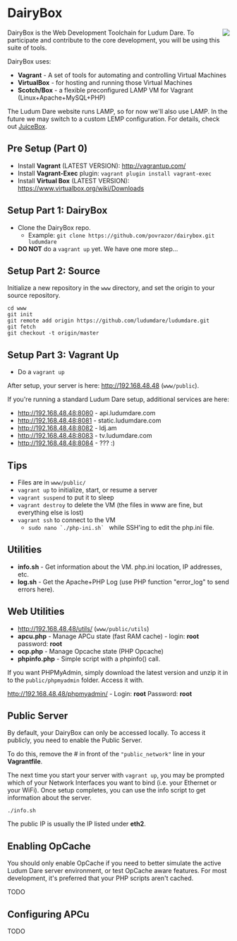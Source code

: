 # DairyBox
<img align="right" src="https://raw.githubusercontent.com/povrazor/dairybox/master/docs/Logo.png">
DairyBox is the Web Development Toolchain for Ludum Dare. To participate and contribute to the core development, you will be using this suite of tools.

DairyBox uses: 
* **Vagrant** - A set of tools for automating and controlling Virtual Machines
* **VirtualBox** - for hosting and running those Virtual Machines
* **Scotch/Box** - a flexible preconfigured LAMP VM for Vagrant (Linux+Apache+MySQL+PHP)

The Ludum Dare website runs LAMP, so for now we'll also use LAMP. In the future we may switch to a custom LEMP configuration. For details, check out [JuiceBox](https://github.com/povrazor/juicebox).

## Pre Setup (Part 0)
* Install **Vagrant** (LATEST VERSION): http://vagrantup.com/
* Install **Vagrant-Exec** plugin: `vagrant plugin install vagrant-exec`
* Install **Virtual Box** (LATEST VERSION): https://www.virtualbox.org/wiki/Downloads

## Setup Part 1: DairyBox
* Clone the DairyBox repo. 
  * Example: `git clone https://github.com/povrazor/dairybox.git ludumdare`
* **DO NOT** do a `vagrant up` yet. We have one more step...

## Setup Part 2: Source
Initialize a new repository in the `www` directory, and set the origin to your source repository.

```
cd www
git init
git remote add origin https://github.com/ludumdare/ludumdare.git
git fetch
git checkout -t origin/master
```

## Setup Part 3: Vagrant Up
* Do a `vagrant up`

After setup, your server is here: http://192.168.48.48 (`www/public`).

If you're running a standard Ludum Dare setup, additional services are here:
* http://192.168.48.48:8080 - api.ludumdare.com
* http://192.168.48.48:8081 - static.ludumdare.com
* http://192.168.48.48:8082 - ldj.am
* http://192.168.48.48:8083 - tv.ludumdare.com
* http://192.168.48.48:8084 - ??? :)

## Tips
* Files are in `www/public/`
* `vagrant up` to initialize, start, or resume a server
* `vagrant suspend` to put it to sleep
* `vagrant destroy` to delete the VM (the files in www are fine, but everything else is lost)
* `vagrant ssh` to connect to the VM
  * ``sudo nano `./php-ini.sh` `` while SSH'ing to edit the php.ini file.

## Utilities
* **info.sh** - Get information about the VM. php.ini location, IP addresses, etc.
* **log.sh** - Get the Apache+PHP Log (use PHP function "error_log" to send errors here).

## Web Utilities
* http://192.168.48.48/utils/ (`www/public/utils`)
* **apcu.php** - Manage APCu state (fast RAM cache) - login: **root**  password: **root**
* **ocp.php** - Manage Opcache state (PHP Opcache)
* **phpinfo.php** - Simple script with a phpinfo() call.

If you want PHPMyAdmin, simply download the latest version and unzip it in to the `public/phpmyadmin` folder. Access it with.

http://192.168.48.48/phpmyadmin/ - Login: **root**  Password: **root**

## Public Server
By default, your DairyBox can only be accessed locally. To access it publicly, you need to enable the Public Server.

To do this, remove the # in front of the `"public_network"` line in your **Vagrantfile**.

The next time you start your server with `vagrant up`, you may be prompted which of your Network Interfaces you want to bind (i.e. your Ethernet or your WiFi). Once setup completes, you can use the info script to get information about the server.

`./info.sh`

The public IP is usually the IP listed under **eth2**.

## Enabling OpCache
You should only enable OpCache if you need to better simulate the active Ludum Dare server environment, or test OpCache aware features. For most development, it's preferred that your PHP scripts aren't cached.

TODO

## Configuring APCu
TODO
